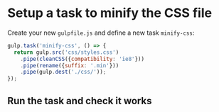 # Setup a task to minify the CSS file

Create your new `gulpfile.js` and define a new task `minify-css`:

```javascript
gulp.task('minify-css', () => {
  return gulp.src('css/styles.css')
	.pipe(cleanCSS({compatibility: 'ie8'}))
	.pipe(rename({suffix: '.min'}))
	.pipe(gulp.dest('./css/'));
});
```

## Run the task and check it works
